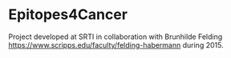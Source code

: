 # Epitopes4Cancer

Project developed at SRTI in collaboration with Brunhilde Felding <https://www.scripps.edu/faculty/felding-habermann> during 2015.

